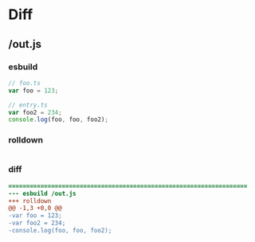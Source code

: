 # Diff
## /out.js
### esbuild
```js
// foo.ts
var foo = 123;

// entry.ts
var foo2 = 234;
console.log(foo, foo, foo2);
```
### rolldown
```js

```
### diff
```diff
===================================================================
--- esbuild	/out.js
+++ rolldown	
@@ -1,3 +0,0 @@
-var foo = 123;
-var foo2 = 234;
-console.log(foo, foo, foo2);

```
